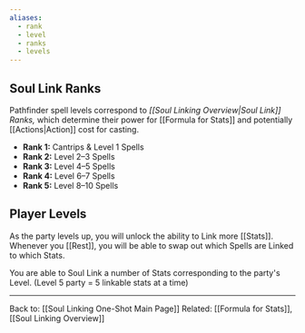 ```yaml
---
aliases:
  - rank
  - level
  - ranks
  - levels
---
```

## Soul Link Ranks

Pathfinder spell levels correspond to *[[Soul Linking Overview|Soul Link]] Ranks,* which determine their power for [[Formula for Stats]] and potentially [[Actions|Action]] cost for casting.

* **Rank 1:** Cantrips & Level 1 Spells
* **Rank 2:** Level 2–3 Spells
* **Rank 3:** Level 4–5 Spells
* **Rank 4:** Level 6–7 Spells
* **Rank 5:** Level 8–10 Spells

## Player Levels

As the party levels up, you will unlock the ability to Link more [[Stats]]. Whenever you [[Rest]], you will be able to swap out which Spells are Linked to which Stats.

You are able to Soul Link a number of Stats corresponding to the party's Level. (Level 5 party = 5 linkable stats at a time)

---
Back to: [[Soul Linking One-Shot Main Page]]
Related: [[Formula for Stats]], [[Soul Linking Overview]]
